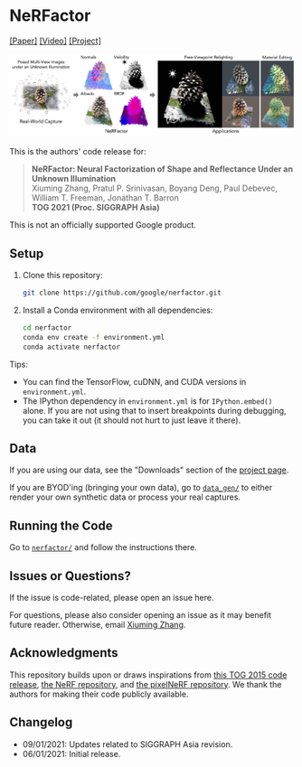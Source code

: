 # NeRFactor

[[Paper]](https://arxiv.org/pdf/2106.01970.pdf)
[[Video]](https://www.youtube.com/watch?v=UUVSPJlwhPg)
[[Project]](http://people.csail.mit.edu/xiuming/projects/nerfactor/)

![teaser](assets/teaser.jpg)

This is the authors' code release for:
> **NeRFactor: Neural Factorization of Shape and Reflectance Under an Unknown Illumination**  
> Xiuming Zhang, Pratul P. Srinivasan, Boyang Deng, Paul Debevec, William T. Freeman, Jonathan T. Barron  
> **TOG 2021 (Proc. SIGGRAPH Asia)**

This is not an officially supported Google product.


## Setup

1. Clone this repository:
    ```bash
    git clone https://github.com/google/nerfactor.git
    ```

1. Install a Conda environment with all dependencies:
    ```bash
    cd nerfactor
    conda env create -f environment.yml
    conda activate nerfactor
    ```

Tips:
* You can find the TensorFlow, cuDNN, and CUDA versions in `environment.yml`.
* The IPython dependency in `environment.yml` is for `IPython.embed()` alone.
  If you are not using that to insert breakpoints during debugging, you can
  take it out (it should not hurt to just leave it there).


## Data

If you are using our data, see the "Downloads" section of the
[project page](http://people.csail.mit.edu/xiuming/projects/nerfactor/).

If you are BYOD'ing (bringing your own data), go to [`data_gen/`](./data_gen) to
either render your own synthetic data or process your real captures.


## Running the Code

Go to [`nerfactor/`](./nerfactor) and follow the instructions there.


## Issues or Questions?

If the issue is code-related, please open an issue here.

For questions, please also consider opening an issue as it may benefit future
reader. Otherwise, email [Xiuming Zhang](http://people.csail.mit.edu/xiuming).


## Acknowledgments

This repository builds upon or draws inspirations from
[this TOG 2015 code release](https://brdf.compute.dtu.dk/),
[the NeRF repository](https://github.com/bmild/nerf), and
[the pixelNeRF repository](https://github.com/sxyu/pixel-nerf).
We thank the authors for making their code publicly available.


## Changelog

* 09/01/2021: Updates related to SIGGRAPH Asia revision.
* 06/01/2021: Initial release.
